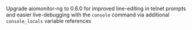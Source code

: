 Upgrade aiomonitor-ng to 0.6.0 for improved line-editing in telnet prompts and easier live-debugging with the `console` command via additional `console_locals` variable references
